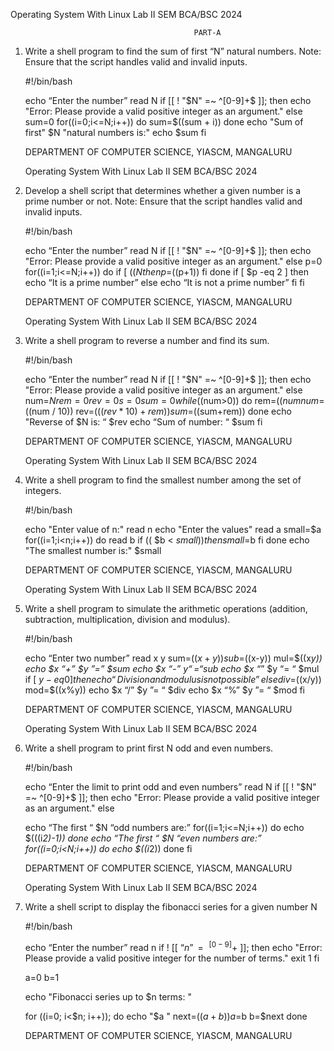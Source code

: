 Operating System With Linux Lab                                            II SEM BCA/BSC 2024


                                             PART-A
1. Write a shell program to find the sum of first “N” natural numbers.
   Note: Ensure that the script handles valid and invalid inputs.

   #!/bin/bash

   echo “Enter the number”
    read N
   if [[ ! "$N" =~ ^[0-9]+$ ]];
   then
      echo "Error: Please provide a valid positive integer as an argument."
   else
   sum=0
   for((i=0;i<=N;i++))
   do
             sum=$((sum + i))
   done
   echo "Sum of first" $N "natural numbers is:"
   echo $sum
   fi




   DEPARTMENT OF COMPUTER SCIENCE, YIASCM, MANGALURU

   Operating System With Linux Lab                                            II SEM BCA/BSC 2024



2. Develop a shell script that determines whether a given number is a prime number or not.
   Note: Ensure that the script handles valid and invalid inputs.

   #!/bin/bash

   echo “Enter the number”
   read N
   if [[ ! "$N" =~ ^[0-9]+$ ]];
    then
      echo "Error: Please provide a valid positive integer as an argument."
   else
   p=0
   for((i=1;i<=N;i++))
   do
                    if [ $((N%i)) -eq 0 ]
                    then
                             p=$((p+1))
                    fi
   done
   if [ $p -eq 2 ]
   then
                    echo “It is a prime number”
   else
                    echo “It is not a prime number”
       fi
   fi




   DEPARTMENT OF COMPUTER SCIENCE, YIASCM, MANGALURU

   Operating System With Linux Lab                                           II SEM BCA/BSC 2024



3. Write a shell program to reverse a number and find its sum.

   #!/bin/bash

   echo “Enter the number”
   read N
          if [[ ! "$N" =~ ^[0-9]+$ ]];
          then
             echo "Error: Please provide a valid positive integer as an argument."
          else
             num=$N
      rem=0
      rev=0
      s=0
      sum=0
      while(($num>0))
      do
              rem=$((num % 10))
              num=$((num / 10))
              rev=$(((rev * 10) + rem))
              sum=$((sum+rem))
      done
      echo "Reverse of $N is: “ $rev
      echo “Sum of number: “ $sum
      fi




   DEPARTMENT OF COMPUTER SCIENCE, YIASCM, MANGALURU

    Operating System With Linux Lab                                     II SEM BCA/BSC 2024



4. Write a shell program to find the smallest number among the set of integers.

   #!/bin/bash

   echo "Enter value of n:"
   read n
   echo "Enter the values"
   read a
   small=$a
   for((i=1;i<n;i++))
   do
        read b
        if (( $b < $small ))
        then
              small=$b
        fi
   done
   echo "The smallest number is:" $small




   DEPARTMENT OF COMPUTER SCIENCE, YIASCM, MANGALURU

    Operating System With Linux Lab                                      II SEM BCA/BSC 2024



5. Write a shell program to simulate the arithmetic operations (addition, subtraction,
   multiplication, division and modulus).

   #!/bin/bash

   echo “Enter two number”
   read x y
   sum=$((x+y))
   sub=$((x-y))
   mul=$((x*y))
   echo $x “+” $y ”=” $sum
   echo $x “-” $y “= “$sub
   echo $x “*” $y “= “ $mul
   if [ $y -eq 0 ]
            then
                   echo “Division and modulus is not possible”
            else
                   div=$((x/y))
                   mod=$((x%y))
                   echo $x “/” $y ”= “ $div
                   echo $x “%” $y ”= “ $mod
   fi




   DEPARTMENT OF COMPUTER SCIENCE, YIASCM, MANGALURU

   Operating System With Linux Lab                                            II SEM BCA/BSC 2024



6. Write a shell program to print first N odd and even numbers.

   #!/bin/bash

   echo “Enter the limit to print odd and even numbers”
   read N
   if [[ ! "$N" =~ ^[0-9]+$ ]];
   then
      echo "Error: Please provide a valid positive integer as an argument."
   else

   echo “The first “ $N “odd numbers are:”
   for((i=1;i<=N;i++))
          do
                  echo $(((i*2)-1))
          done
   echo “The first “ $N “even numbers are:”
   for((i=0;i<N;i++))
          do
                  echo $((i*2))
          done
   fi




   DEPARTMENT OF COMPUTER SCIENCE, YIASCM, MANGALURU

    Operating System With Linux Lab                                           II SEM BCA/BSC 2024



7. Write a shell script to display the fibonacci series for a given number N


   #!/bin/bash

   echo “Enter the number”
   read n
   if ! [[ “$n” =~ ^[0-9]+$ ]];
    then
      echo "Error: Please provide a valid positive integer for the number of terms."
      exit 1
   fi

   a=0
   b=1

   echo "Fibonacci series up to $n terms: "

   for ((i=0; i<$n; i++));
    do
     echo "$a "
     next=$((a + b))
     a=$b
     b=$next
   done




   DEPARTMENT OF COMPUTER SCIENCE, YIASCM, MANGALURU
